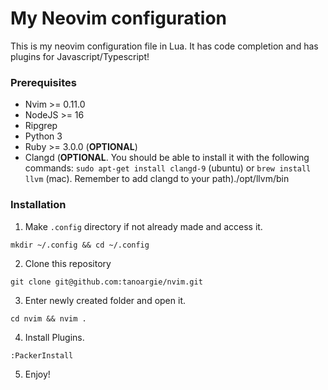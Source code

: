 # My Neovim configuration

This is my neovim configuration file in Lua. It has code completion and has plugins for Javascript/Typescript!

### Prerequisites

- Nvim >= 0.11.0
- NodeJS >= 16
- Ripgrep
- Python 3
- Ruby >= 3.0.0 (**OPTIONAL**)
- Clangd (**OPTIONAL**. You should be able to install it with the following commands: `sudo apt-get install clangd-9` (ubuntu) or `brew install llvm` (mac). Remember to add clangd to your path)./opt/llvm/bin

### Installation

1. Make `.config` directory if not already made and access it.

```
mkdir ~/.config && cd ~/.config
```

2. Clone this repository

```
git clone git@github.com:tanoargie/nvim.git
```

3. Enter newly created folder and open it.

```
cd nvim && nvim .
```

4. Install Plugins.

```
:PackerInstall
```

5. Enjoy!
